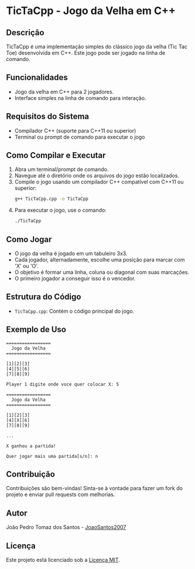 # TicTaCpp - Jogo da Velha em C++

## Descrição
TicTaCpp é uma implementação simples do clássico jogo da velha (Tic Tac Toe) desenvolvida em C++. Este jogo pode ser jogado na linha de comando.

## Funcionalidades
- Jogo da velha em C++ para 2 jogadores.
- Interface simples na linha de comando para interação.

## Requisitos do Sistema
- Compilador C++ (suporte para C++11 ou superior)
- Terminal ou prompt de comando para executar o jogo

## Como Compilar e Executar
1. Abra um terminal/prompt de comando.
2. Navegue até o diretório onde os arquivos do jogo estão localizados.
3. Compile o jogo usando um compilador C++ compatível com C++11 ou superior:
    ```bash
    g++ TicTaCpp.cpp -o TicTaCpp
    ```
4. Para executar o jogo, use o comando:
    ```bash
    ./TicTaCpp
    ```

## Como Jogar
- O jogo da velha é jogado em um tabuleiro 3x3.
- Cada jogador, alternadamente, escolhe uma posição para marcar com 'X' ou 'O'.
- O objetivo é formar uma linha, coluna ou diagonal com suas marcações.
- O primeiro jogador a conseguir isso é o vencedor.

## Estrutura do Código
- `TicTaCpp.cpp`: Contém o código principal do jogo.

## Exemplo de Uso
```
=================
  Jogo da Velha  
=================

[1][2][3]
[4][5][6]
[7][8][9]

Player 1 digite onde voce quer colocar X: 5

=================
  Jogo da Velha  
=================

[1][2][3]
[4][X][6]
[7][8][9]

...

X ganhou a partida!

Quer jogar mais uma partida[s/n]: n
```

## Contribuição
Contribuições são bem-vindas! Sinta-se à vontade para fazer um fork do projeto e enviar pull requests com melhorias.

## Autor
João Pedro Tomaz dos Santos - [JoaoSantos2007](https://github.com/JoaoSantos2007)

## Licença
Este projeto está licenciado sob a [Licença MIT](LICENSE).
